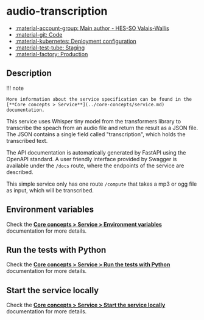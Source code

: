 # audio-transcription

- [:material-account-group: Main author - HES-SO Valais-Wallis](https://www.hes-so.ch/swiss-ai-center/equipe)
- [:material-git: Code](https://github.com/swiss-ai-center/audio-transcription-service)
- [:material-kubernetes: Deployment configuration](https://github.com/swiss-ai-center/audio-transcription/tree/main/kubernetes)
- [:material-test-tube: Staging](https://audio-transcription-swiss-ai-center.kube.isc.heia-fr.ch)
- [:material-factory: Production](https://audio-transcription-service.swiss-ai-center.ch)

## Description

!!! note

    More information about the service specification can be found in the
    [**Core concepts > Service**](../core-concepts/service.md) documentation.

This service uses Whisper tiny model from the transformers library to transcribe the speach from an audio file and return the result as a JSON file. The JSON contains a single field called "transcription", which holds the transcribed text.


The API documentation is automatically generated by FastAPI using the OpenAPI
standard. A user friendly interface provided by Swagger is available under the
`/docs` route, where the endpoints of the service are described.

This simple service only has one route `/compute` that takes a mp3 or ogg file as
input, which will be transcribed.

## Environment variables

Check the
[**Core concepts > Service > Environment variables**](../core-concepts/service.md#environment-variables)
documentation for more details.

## Run the tests with Python

Check the
[**Core concepts > Service > Run the tests with Python**](../core-concepts/service.md#run-the-tests-with-python)
documentation for more details.

## Start the service locally

Check the
[**Core concepts > Service > Start the service locally**](../core-concepts/service.md#start-the-service-locally)
documentation for more details.
